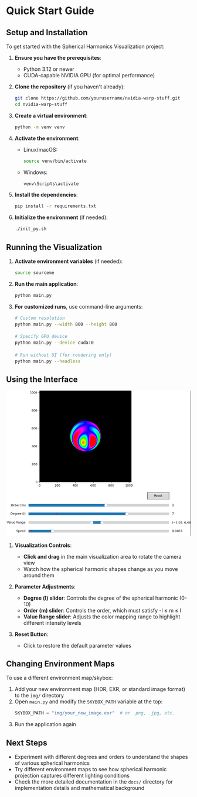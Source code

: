 # Quick Start Guide

## Setup and Installation

To get started with the Spherical Harmonics Visualization project:

1. **Ensure you have the prerequisites**:
   - Python 3.12 or newer
   - CUDA-capable NVIDIA GPU (for optimal performance)

2. **Clone the repository** (if you haven't already):
   ```bash
   git clone https://github.com/yourusername/nvidia-warp-stuff.git
   cd nvidia-warp-stuff
   ```

3. **Create a virtual environment**:
   ```bash
   python -m venv venv
   ```

4. **Activate the environment**:
   - Linux/macOS: 
     ```bash
     source venv/bin/activate
     ```
   - Windows: 
     ```bash
     venv\Scripts\activate
     ```

5. **Install the dependencies**:
   ```bash
   pip install -r requirements.txt
   ```

6. **Initialize the environment** (if needed):
   ```bash
   ./init_py.sh
   ```

## Running the Visualization

1. **Activate environment variables** (if needed):
   ```bash
   source sourceme
   ```

2. **Run the main application**:
   ```bash
   python main.py
   ```

3. **For customized runs**, use command-line arguments:
   ```bash
   # Custom resolution
   python main.py --width 800 --height 800
   
   # Specify GPU device
   python main.py --device cuda:0
   
   # Run without UI (for rendering only)
   python main.py --headless
   ```

## Using the Interface

![Interface](../img/shviz.png)

1. **Visualization Controls**:
   - **Click and drag** in the main visualization area to rotate the camera view
   - Watch how the spherical harmonic shapes change as you move around them

2. **Parameter Adjustments**:
   - **Degree (l) slider**: Controls the degree of the spherical harmonic (0-10)
   - **Order (m) slider**: Controls the order, which must satisfy -l ≤ m ≤ l
   - **Value Range slider**: Adjusts the color mapping range to highlight different intensity levels

3. **Reset Button**:
   - Click to restore the default parameter values

## Changing Environment Maps

To use a different environment map/skybox:

1. Add your new environment map (HDR, EXR, or standard image format) to the `img/` directory
2. Open `main.py` and modify the `SKYBOX_PATH` variable at the top:
   ```python
   SKYBOX_PATH = "img/your_new_image.exr"  # or .png, .jpg, etc.
   ```
3. Run the application again

## Next Steps

- Experiment with different degrees and orders to understand the shapes of various spherical harmonics
- Try different environment maps to see how spherical harmonic projection captures different lighting conditions
- Check the more detailed documentation in the `docs/` directory for implementation details and mathematical background

